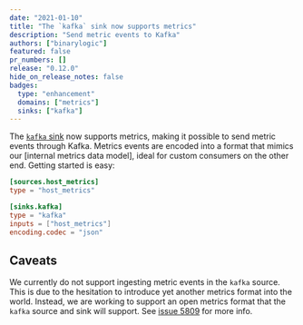 ```yaml
---
date: "2021-01-10"
title: "The `kafka` sink now supports metrics"
description: "Send metric events to Kafka"
authors: ["binarylogic"]
featured: false
pr_numbers: []
release: "0.12.0"
hide_on_release_notes: false
badges:
  type: "enhancement"
  domains: ["metrics"]
  sinks: ["kafka"]
---
```


The [`kafka` sink][kafka_sink] now supports metrics, making it possible to send
metric events through Kafka. Metrics events are encoded into a format that
mimics our [internal metrics data model], ideal for custom consumers on the
other end. Getting started is easy:

```toml
[sources.host_metrics]
type = "host_metrics"

[sinks.kafka]
type = "kafka"
inputs = ["host_metrics"]
encoding.codec = "json"
```

## Caveats

We currently do not support ingesting metric events in the `kafka` source. This
is due to the hesitation to introduce yet another metrics format into the world.
Instead, we are working to support an open metrics format that the `kafka`
source and sink will support. See [issue 5809] for more info.

[issue 5809]: https://github.com/vectordotdev/vector/issues/5809
[kafka_sink]: /docs/reference/configuration/sinks/kafka/
[metrics data model]: /docs/about/under-the-hood/architecture/data-model/metric/#schema
